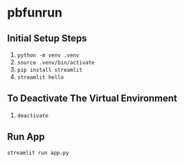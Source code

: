 # pbfunrun

## Initial Setup Steps
1. `python -m venv .venv`
2. `source .venv/bin/activate`
3. `pip install streamlit`
4. `streamlit hello`

## To Deactivate The Virtual Environment
1. `deactivate` 

## Run App
`streamlit run app.py`
